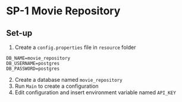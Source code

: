 # SP-1 Movie Repository

## Set-up

1. Create a `config.properties` file in `resource` folder

```properties
DB_NAME=movie_repository
DB_USERNAME=postgres
DB_PASSWORD=postgres
```
2. Create a database named `movie_repository`
3. Run `Main` to create a configuration
3. Edit configuration and insert environment variable named `API_KEY`
